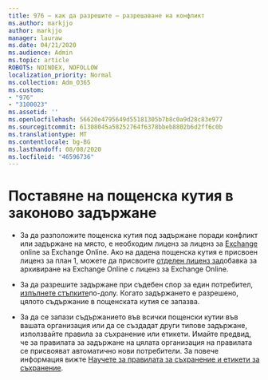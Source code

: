 ```yaml
---
title: 976 – как да разрешите – разрешаване на конфликт
ms.author: markjjo
author: markjjo
manager: lauraw
ms.date: 04/21/2020
ms.audience: Admin
ms.topic: article
ROBOTS: NOINDEX, NOFOLLOW
localization_priority: Normal
ms.collection: Adm_O365
ms.custom:
- "976"
- "3100023"
ms.assetid: ''
ms.openlocfilehash: 56620e4795649d55181305b7b8c0a9d28c83e977
ms.sourcegitcommit: 61308045a58252764f6378bbeb8802b6d2ff6c0b
ms.translationtype: MT
ms.contentlocale: bg-BG
ms.lasthandoff: 08/08/2020
ms.locfileid: "46596736"
---
```

# <a name="place-a-mailbox-on-legal-hold"></a>Поставяне на пощенска кутия в законово задържане

- За да разположите пощенска кутия под задържане поради конфликт или задържане на място, е необходим лиценз за лиценз за [Exchange](https://docs.microsoft.com/office365/servicedescriptions/office-365-platform-service-description/office-365-plan-options) online за Exchange Online. Ако на дадена пощенска кутия е присвоен лиценз за план 1, можете да присвоите [отделен лиценз за](https://docs.microsoft.com/office365/servicedescriptions/exchange-online-archiving-service-description)добавка за архивиране на Exchange Online с лиценз за Exchange Online.

- За да разрешите задържане при съдебен спор за един потребител, [изпълнете стъпките](https://docs.microsoft.com/microsoft-365/compliance/create-a-litigation-hold)по-долу. Когато задържането е разрешено, цялото съдържание в пощенската кутия се запазва.

- За да се запази съдържанието във всички пощенски кутии във вашата организация или да се създадат други типове задържане, използвайте правила за съхранение или етикети. Имайте предвид, че за правилата за задържане на цялата организация на правилата се присвояват автоматично нови потребители. За повече информация вижте [Научете за правилата за съхранение и етикети за съхранение](https://docs.microsoft.com/microsoft-365/compliance/retention-policies#applying-a-retention-policy-to-an-entire-organization-or-specific-locations). 
